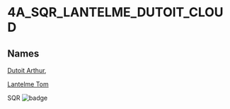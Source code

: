 # 4A_SQR_LANTELME_DUTOIT_CLOUD

## Names
[Dutoit Arthur](https://github.com/Aasa21),

[Lantelme Tom](https://github.com/Yaato667) 

SQR
![badge](https://github.com/Yaato667/4A_SQR_LANTELME_DUTOIT_CLOUD/actions/workflows/push.yml/badge.svg)
